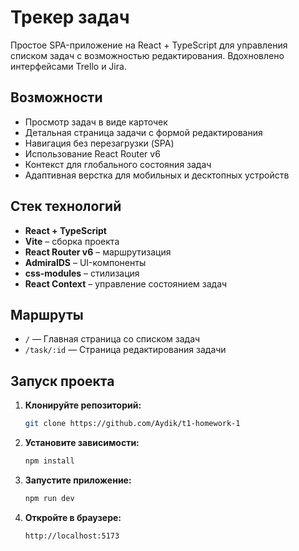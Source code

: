 # Трекер задач

Простое SPA-приложение на React + TypeScript для управления списком задач с возможностью редактирования. Вдохновлено
интерфейсами Trello и Jira.

## Возможности

- Просмотр задач в виде карточек
- Детальная страница задачи с формой редактирования
- Навигация без перезагрузки (SPA)
- Использование React Router v6
- Контекст для глобального состояния задач
- Адаптивная верстка для мобильных и десктопных устройств

## Стек технологий

- **React + TypeScript**
- **Vite** – сборка проекта
- **React Router v6** – маршрутизация
- **AdmiralDS** – UI-компоненты
- **css-modules** – стилизация
- **React Context** – управление состоянием задач

## Маршруты

- `/` — Главная страница со списком задач
- `/task/:id` — Страница редактирования задачи

## Запуск проекта

1. **Клонируйте репозиторий:**
   ```sh 
   git clone https://github.com/Aydik/t1-homework-1
   ```
2. **Установите зависимости:**
   ```sh
   npm install
   ```
3. **Запустите приложение:**
   ```sh
   npm run dev
   ```
4. **Откройте в браузере:**
   ```sh
   http://localhost:5173
   ```